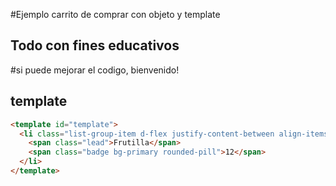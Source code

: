#Ejemplo carrito de comprar con objeto y template

## Todo con fines educativos

#si puede mejorar el codigo, bienvenido!

## template

<!-- las comillas invertidas para poner codigo  -->

```html
<template id="template">
  <li class="list-group-item d-flex justify-content-between align-items-center">
    <span class="lead">Frutilla</span>
    <span class="badge bg-primary rounded-pill">12</span>
  </li>
</template>
```
